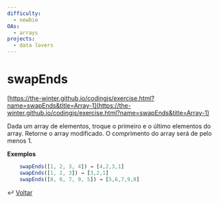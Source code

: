 ```yaml
---
difficulty:
  - newbie
OAs:
  - arrays
projects:
  - data lovers
---
```


# swapEnds

[https://the-winter.github.io/codingjs/exercise.html?name=swapEnds&title=Array-1](https://the-winter.github.io/codingjs/exercise.html?name=swapEnds&title=Array-1)

Dada um array de elementos, troque o primeiro e o último elementos do array.
Retorne o array modificado. O comprimento do array será de pelo menos 1.

__Exemplos__

```js
    swapEnds([1, 2, 3, 4]) → [4,2,3,1]
    swapEnds([1, 2, 3]) → [3,2,1]
    swapEnds([8, 6, 7, 9, 5]) → [5,6,7,9,8]
```

↩️ [Voltar](../../README.md)
